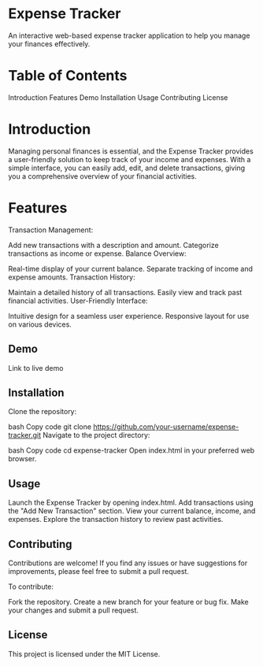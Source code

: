 # Expense Tracker
An interactive web-based expense tracker application to help you manage your finances effectively.


# Table of Contents
Introduction
Features
Demo
Installation
Usage
Contributing
License
# Introduction
Managing personal finances is essential, and the Expense Tracker provides a user-friendly solution to keep track of your income and expenses. With a simple interface, you can easily add, edit, and delete transactions, giving you a comprehensive overview of your financial activities.

# Features
Transaction Management:

Add new transactions with a description and amount.
Categorize transactions as income or expense.
Balance Overview:

Real-time display of your current balance.
Separate tracking of income and expense amounts.
Transaction History:

Maintain a detailed history of all transactions.
Easily view and track past financial activities.
User-Friendly Interface:

Intuitive design for a seamless user experience.
Responsive layout for use on various devices.
## Demo
Link to live demo


## Installation
Clone the repository:

bash
Copy code
git clone https://github.com/your-username/expense-tracker.git
Navigate to the project directory:

bash
Copy code
cd expense-tracker
Open index.html in your preferred web browser.

## Usage
Launch the Expense Tracker by opening index.html.
Add transactions using the "Add New Transaction" section.
View your current balance, income, and expenses.
Explore the transaction history to review past activities.
## Contributing
Contributions are welcome! If you find any issues or have suggestions for improvements, please feel free to submit a pull request.

To contribute:

Fork the repository.
Create a new branch for your feature or bug fix.
Make your changes and submit a pull request.
## License
This project is licensed under the MIT License.

